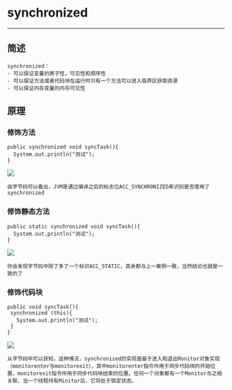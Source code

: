 # synchronized
---
## 简述
```
synchronized：
- 可以保证变量的原子性，可见性和顺序性
- 可以保证方法或者代码块在运行时只有一个方法可以进入临界区获取资源
- 可以保证内存变量的内存可见性
```
## 原理
### 修饰方法
```
public synchronized void syncTask(){
  System.out.println("测试");
}
```
![](https://agam-blog-image.oss-cn-hangzhou.aliyuncs.com/877cdc7177346fbdbe5ca658d69fe70063a.jpg)
```
由字节码可以看出，JVM是通过编译之后的标志位ACC_SYNCHRONIZED来识别是否使用了synchronized
```
### 修饰静态方法
```
public static synchronized void syncTask(){
  System.out.println("测试");
}
```
![](https://agam-blog-image.oss-cn-hangzhou.aliyuncs.com/6797438e9d996a810f314d4fc1d8983d090.jpg)
```
你会发现字节码中除了多了一个标识ACC_STATIC，其余都与上一案例一致，当然结论也就是一致的了
```
### 修饰代码块
```
public void syncTask(){
 synchronized (this){
   System.out.println("测试");
 }
}
```
![](https://agam-blog-image.oss-cn-hangzhou.aliyuncs.com/e4e6f5949498d2206ad3064656190c2174a.jpg)
```
从字节码中可以获知，这种情况，synchronized的实现是基于进入和退出Monitor对象实现（monitorenter与monitorexit），其中monitorenter指令作用于同步代码块的开始位置，monitorexit指令作用于同步代码块结束的位置。任何一个对象都有一个Monitor与之相关联，当一个线程持有Minitor后，它将处于锁定状态。
```
